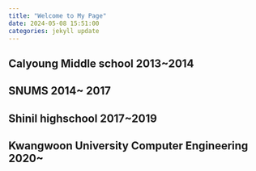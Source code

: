 ```yaml
---
title: "Welcome to My Page"
date: 2024-05-08 15:51:00
categories: jekyll update
---
```

Calyoung Middle school 2013~2014
---
SNUMS 2014~ 2017
---
Shinil highschool 2017~2019
---
Kwangwoon University Computer Engineering 2020~
---
